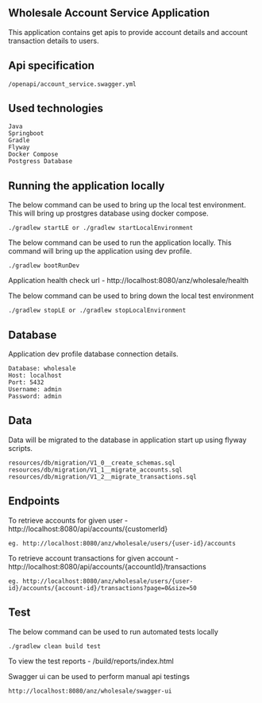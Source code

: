 ## Wholesale Account Service Application

This application contains get apis to provide account details and account transaction details to users.

## Api specification

```
/openapi/account_service.swagger.yml
```

## Used technologies

```
Java
Springboot
Gradle
Flyway
Docker Compose
Postgress Database
```

## Running the application locally

The below command can be used to bring up the local test environment.
This will bring up prostgres database using docker compose.

```
./gradlew startLE or ./gradlew startLocalEnvironment
```

The below command can be used to run the application locally.
This command will bring up the application using dev profile.

```
./gradlew bootRunDev
```

Application health check url - http://localhost:8080/anz/wholesale/health

The below command can be used to bring down the local test environment

```
./gradlew stopLE or ./gradlew stopLocalEnvironment
```

## Database

Application dev profile database connection details.

```
Database: wholesale
Host: localhost
Port: 5432
Username: admin
Password: admin
```

## Data

Data will be migrated to the database in application start up using flyway scripts.

```
resources/db/migration/V1_0__create_schemas.sql
resources/db/migration/V1_1__migrate_accounts.sql
resources/db/migration/V1_2__migrate_transactions.sql
```

## Endpoints

To retrieve accounts for given user - http://localhost:8080/api/accounts/{customerId}

```
eg. http://localhost:8080/anz/wholesale/users/{user-id}/accounts
```

To retrieve account transactions for given account - http://localhost:8080/api/accounts/{accountId}/transactions

```
eg. http://localhost:8080/anz/wholesale/users/{user-id}/accounts/{account-id}/transactions?page=0&size=50
```

## Test

The below command can be used to run automated tests locally
```
./gradlew clean build test
```
To view the test reports - /build/reports/index.html

Swagger ui can be used to perform manual api testings

```
http://localhost:8080/anz/wholesale/swagger-ui
```


